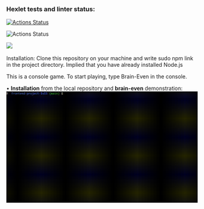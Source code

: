 ### Hexlet tests and linter status:
[![Actions Status](https://github.com/Vano26/frontend-project-lvl1/workflows/Linter/badge.svg)](https://github.com/Vano26/frontend-project-lvl1/actions)

![Actions Status](https://github.com/Vano26/frontend-project-lvl1/workflows/hexlet-check/badge.svg)

<a href="https://codeclimate.com/github/Vano26/frontend-project-lvl1/maintainability"><img src="https://api.codeclimate.com/v1/badges/06bd9d1f077527945044/maintainability" /></a>



Installation:
Clone this repository on your machine and write sudo npm link in the project directory. Implied that you have already installed Node.js

This is a console game. To start playing, type Brain-Even in the console.

• **Installation** from the local repository and **brain-even** demonstration:
![Alt Text](gif/install_and_brain-even.gif)

